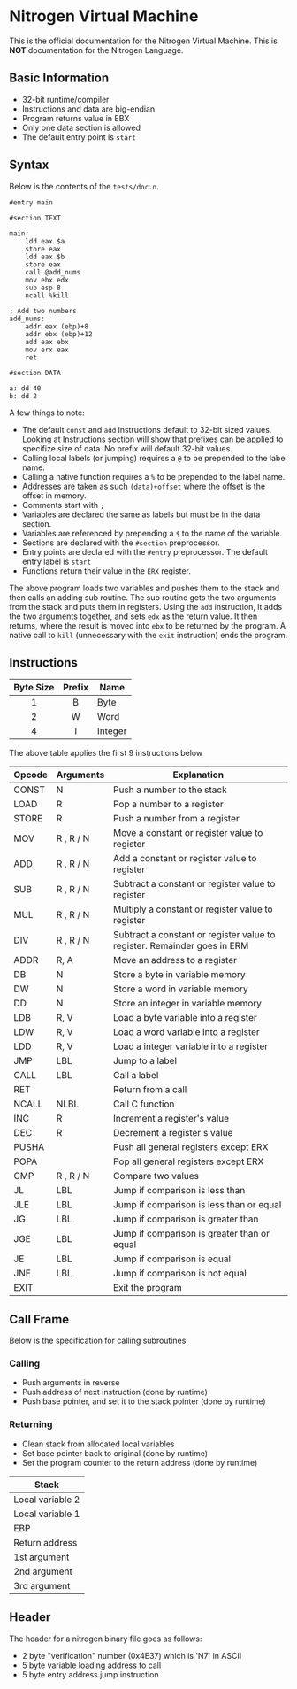 # Nitrogen Virtual Machine

This is the official documentation for the Nitrogen Virtual Machine.
This is **NOT** documentation for the Nitrogen Language. 

## Basic Information

* 32-bit runtime/compiler
* Instructions and data are big-endian
* Program returns value in EBX
* Only one data section is allowed
* The default entry point is `start`

## Syntax

Below is the contents of the `tests/doc.n`.

```
#entry main

#section TEXT

main:
	ldd eax $a
	store eax
	ldd eax $b
	store eax
	call @add_nums
	mov ebx edx
	sub esp 8
	ncall %kill
	
; Add two numbers
add_nums:
	addr eax (ebp)+8
	addr ebx (ebp)+12
	add eax ebx
	mov erx eax
	ret
	
#section DATA

a: dd 40
b: dd 2
```
A few things to note:
* The default `const` and `add` instructions default to 32-bit sized
values. Looking at [Instructions](#instructions) section will show
that prefixes can be applied to specifize size of data. No prefix will default 32-bit values.
* Calling local labels (or jumping) requires a `@` to be prepended
to the label name.
* Calling a native function requires a `%` to be prepended to the label name.
* Addresses are taken as such `(data)+offset` where the offset is
the offset in memory.
* Comments start with `;`
* Variables are declared the same as labels but must be in the data section.
* Variables are referenced by prepending a `$` to the name of the variable.
* Sections are declared with the `#section` preprocessor.
* Entry points are declared with the `#entry` preprocessor. The default entry label is `start`
* Functions return their value in the `ERX` register.

The above program loads two variables and pushes them to the stack 
and then calls an adding sub routine. The sub routine gets the two 
arguments from the stack and puts them in registers. Using the `add`
instruction, it adds the two arguments together, and sets `edx` as 
the return value. It then returns, where the result is moved into 
`ebx` to be returned by the program. A native call to `kill` 
(unnecessary with the `exit` instruction) ends the program.


## Instructions

| Byte Size | Prefix | Name |
| :-------: | :----: | ---- |
| 1			| B		 | Byte |
| 2			| W		 | Word |
| 4			| I		 | Integer |

The above table applies the first 9 instructions below

| Opcode 	| Arguments | Explanation |
| --------- | --------- | ----------- |
| CONST 	| N			| Push a number to the stack |
| LOAD		| R			| Pop a number to a register |
| STORE 	| R			| Push a number from a register |
| MOV		| R , R / N	| Move a constant or register value to register |
| ADD		| R , R / N | Add a constant or register value to register |
| SUB		| R , R / N	| Subtract a constant or register value to register |
| MUL		| R , R / N	| Multiply a constant or register value to register |
| DIV		| R , R / N	| Subtract a constant or register value to register. Remainder goes in ERM |
| ADDR		| R, A		| Move an address to a register |
| DB		| N			| Store a byte in variable memory |
| DW		| N			| Store a word in variable memory |
| DD		| N			| Store an integer in variable memory |
| LDB		| R, V		| Load a byte variable into a register |
| LDW		| R, V		| Load a word variable into a register |
| LDD		| R, V		| Load a integer variable into a register |
| JMP		| LBL		| Jump to a label |
| CALL		| LBL		| Call a label |
| RET		|			| Return from a call |
| NCALL		| NLBL		| Call C function |
| INC		| R			| Increment a register's value |
| DEC		| R			| Decrement a register's value |
| PUSHA		|			| Push all general registers except ERX |
| POPA		|			| Pop all general registers except ERX |
| CMP		| R , R / N | Compare two values |
| JL		| LBL		| Jump if comparison is less than |
| JLE		| LBL		| Jump if comparison is less than or equal |
| JG		| LBL		| Jump if comparison is greater than |
| JGE		| LBL		| Jump if comparison is greater than or equal |
| JE		| LBL		| Jump if comparison is equal |
| JNE		| LBL		| Jump if comparison is not equal |
| EXIT		|			| Exit the program |

## Call Frame

Below is the specification for calling subroutines

### Calling

* Push arguments in reverse
* Push address of next instruction (done by runtime)
* Push base pointer, and set it to the stack pointer (done by runtime)

### Returning

* Clean stack from allocated local variables
* Set base pointer back to original (done by runtime)
* Set the program counter to the return address (done by runtime)

| Stack |
| ----- |
| Local variable 2
| Local variable 1 |
| EBP |
| Return address |
| 1st argument |
| 2nd argument |
| 3rd argument |

## Header

The header for a nitrogen binary file goes as follows:

* 2 byte "verification" number (0x4E37) which is 'N7' in ASCII
* 5 byte variable loading address to call
* 5 byte entry address jump instruction